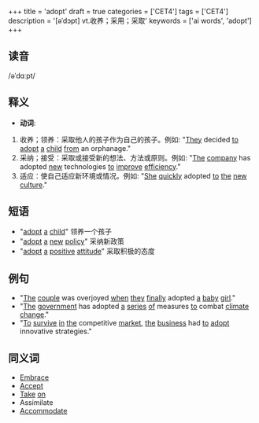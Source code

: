 +++
title = 'adopt'
draft = true
categories = ['CET4']
tags = ['CET4']
description = '[əˈdɔpt] vt.收养；采用；采取'
keywords = ['ai words', 'adopt']
+++

## 读音
/əˈdɑːpt/

## 释义
- **动词**:
1. 收养；领养：采取他人的孩子作为自己的孩子。例如: "[They](/zh/post/they/) decided [to](/zh/post/to/) [adopt](/zh/post/adopt/) [a](/zh/post/a/) [child](/zh/post/child/) [from](/zh/post/from/) an orphanage."
2. 采纳；接受：采取或接受新的想法、方法或原则。例如: "[The](/zh/post/the/) [company](/zh/post/company/) has adopted [new](/zh/post/new/) technologies [to](/zh/post/to/) [improve](/zh/post/improve/) [efficiency](/zh/post/efficiency/)."
3. 适应：使自己适应新环境或情况。例如: "[She](/zh/post/she/) [quickly](/zh/post/quickly/) adopted [to](/zh/post/to/) [the](/zh/post/the/) [new](/zh/post/new/) [culture](/zh/post/culture/)."

## 短语
- "[adopt](/zh/post/adopt/) [a](/zh/post/a/) [child](/zh/post/child/)" 领养一个孩子
- "[adopt](/zh/post/adopt/) [a](/zh/post/a/) [new](/zh/post/new/) [policy](/zh/post/policy/)" 采纳新政策
- "[adopt](/zh/post/adopt/) [a](/zh/post/a/) [positive](/zh/post/positive/) [attitude](/zh/post/attitude/)" 采取积极的态度

## 例句
- "[The](/zh/post/the/) [couple](/zh/post/couple/) was overjoyed [when](/zh/post/when/) [they](/zh/post/they/) [finally](/zh/post/finally/) adopted [a](/zh/post/a/) [baby](/zh/post/baby/) [girl](/zh/post/girl/)."
- "[The](/zh/post/the/) [government](/zh/post/government/) has adopted [a](/zh/post/a/) [series](/zh/post/series/) [of](/zh/post/of/) measures [to](/zh/post/to/) combat [climate](/zh/post/climate/) [change](/zh/post/change/)."
- "[To](/zh/post/to/) [survive](/zh/post/survive/) [in](/zh/post/in/) [the](/zh/post/the/) competitive [market](/zh/post/market/), [the](/zh/post/the/) [business](/zh/post/business/) had [to](/zh/post/to/) [adopt](/zh/post/adopt/) innovative strategies."

## 同义词
- [Embrace](/zh/post/embrace/)
- [Accept](/zh/post/accept/)
- [Take](/zh/post/take/) [on](/zh/post/on/)
- Assimilate
- [Accommodate](/zh/post/accommodate/)
